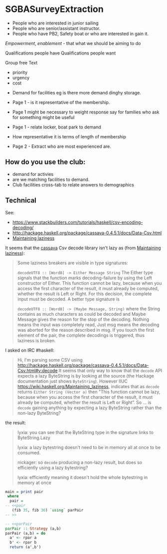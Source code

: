 # SGBASurveyExtraction

* People who are interested in junior sailing
* People who are senior/assistant instructor.
* People who have PB2, Safety boat or who are interested in gain it.

*Empowerment*, *enablement* - that what we should be aiming to do

Qualifications people have
Qualifications people want

Group free Text
 - priority
 - urgency
 - cost

* Demand for facilities eg is there more demand dinghy storage.

* Page 1 - is it representative of the membership.
* Page 1 might be necessary to weight response say for families who ask for something might be useful
* Page 1 - relate locker, boat park to demand

* How representative it is terms of length of membership

* Page 2 - Extract who are most experienced are.

## How do you use the club:
* demand for activies
* are we matching facilities to demand.
* Club facilities cross-tab to relate answers to demographics


## Technical

See:

* https://www.stackbuilders.com/tutorials/haskell/csv-encoding-decoding/
* http://hackage.haskell.org/package/cassava-0.4.5.1/docs/Data-Csv.html
* [Maintaining laziness](https://wiki.haskell.org/Maintaining_laziness)

It seems that the [cassava](http://hackage.haskell.org/package/cassava-0.4.5.1/docs/Data-Csv.html) Csv decode library isn't lazy as (from [Maintaining laziness](https://wiki.haskell.org/Maintaining_laziness)):

> Some laziness breakers are visible in type signatures:
>
> `decodeUTF8 :: [Word8] -> Either Message String`
> The Either type signals that the function marks decoding-failure by using the Left constructor of Either. This function cannot be lazy, because when you access the first character of the result, it must already be computed, whether the result is Left or Right.
For this decision, the complete input must be decoded. A better type signature is
>
> `decodeUTF8 :: [Word8] -> (Maybe Message, String)`
> where the String contains as much characters as could be decoded and Maybe Message gives the reason for the stop of the decoding. Nothing means the input was completely read, Just msg means the decoding was aborted for the reason described in msg.
> If you touch the first element of the pair, the complete decodings is triggered, thus laziness is broken.

I asked on IRC #haskell:

> Hi, I'm parsing some CSV using http://hackage.haskell.org/package/cassava-0.4.5.1/docs/Data-Csv.html#v:decode It seems that only way to know that the `decode` API expects a lazy ByteString is by looking at the source (the Hackage documentation just shows `ByteString`). However IIUC https://wiki.haskell.org/Maintaining_laziness, indicates that as `decode` returns `Either String (Vector a)` then "This function cannot be lazy, because when you access the first character of the result, it must already be computed, whether the result is Left or Right”. So ... is `decode` gaining anything by expecting a lazy ByteString rather than the non-lazy ByteString?

the result:

> lyxia: you can see that the ByteString type in the signature links to ByteString.Lazy
>
> lyxia: a lazy bytestring doesn't need to be in memory all at once to be consumed.
>
> nickager: so `decode` producing a non-lazy result, but does so efficiently using a lazy bytestring?
>
> lyxia: efficiently meaning it doesn't hold the whole bytestring in memory at once

```haskell
main = print pair
 where
  pair =
-- <<pair
   (fib 35, fib 36) `using` parPair
-- >>

-- <<parPair
parPair :: Strategy (a,b)
parPair (a,b) = do
  a' <- rpar a
  b' <- rpar b
  return (a',b')
```
